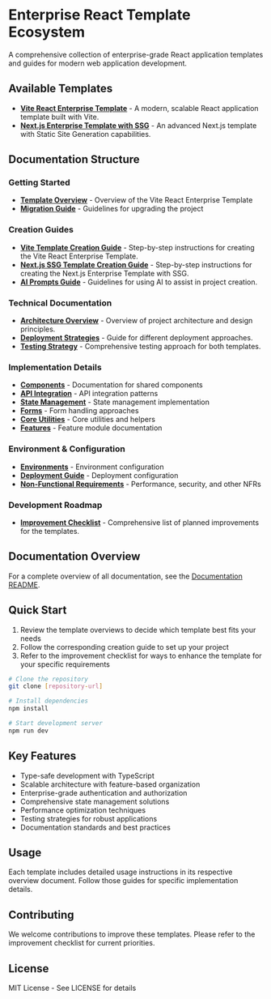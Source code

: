 # Enterprise React Template Ecosystem

A comprehensive collection of enterprise-grade React application templates and guides for modern web application development.

## Available Templates

- [**Vite React Enterprise Template**](./docs/vite/VITE-OVERVIEW.md) - A modern, scalable React application template built with Vite.
- [**Next.js Enterprise Template with SSG**](./docs/nextjs/NEXTJS-OVERVIEW.md) - An advanced Next.js template with Static Site Generation capabilities.

## Documentation Structure

### Getting Started
- [**Template Overview**](./TEMPLATE-OVERVIEW.md) - Overview of the Vite React Enterprise Template
- [**Migration Guide**](./docs/core/migration-guide.md) - Guidelines for upgrading the project

### Creation Guides
- [**Vite Template Creation Guide**](./docs/guides/VITE-CREATION-GUIDE.md) - Step-by-step instructions for creating the Vite React Enterprise Template.
- [**Next.js SSG Template Creation Guide**](./docs/guides/NEXTJS-CREATION-GUIDE.md) - Step-by-step instructions for creating the Next.js Enterprise Template with SSG.
- [**AI Prompts Guide**](./AI-PROMPTS-GUIDE.md) - Guidelines for using AI to assist in project creation.

### Technical Documentation
- [**Architecture Overview**](./docs/architecture-overview.md) - Overview of project architecture and design principles.
- [**Deployment Strategies**](./docs/deployment-strategies.md) - Guide for different deployment approaches.
- [**Testing Strategy**](./docs/testing/TESTING-STRATEGY.md) - Comprehensive testing approach for both templates.

### Implementation Details
- [**Components**](./docs/components.md) - Documentation for shared components
- [**API Integration**](./docs/api.md) - API integration patterns
- [**State Management**](./docs/store.md) - State management implementation
- [**Forms**](./docs/forms.md) - Form handling approaches
- [**Core Utilities**](./docs/core.md) - Core utilities and helpers
- [**Features**](./docs/features.md) - Feature module documentation

### Environment & Configuration
- [**Environments**](./docs/environments.md) - Environment configuration
- [**Deployment Guide**](./docs/deployment.md) - Deployment configuration
- [**Non-Functional Requirements**](./docs/nfr.md) - Performance, security, and other NFRs

### Development Roadmap
- [**Improvement Checklist**](./docs/improvements/IMPROVEMENTS-CHECKLIST.md) - Comprehensive list of planned improvements for the templates.

## Documentation Overview

For a complete overview of all documentation, see the [Documentation README](./docs/README.md).

## Quick Start

1. Review the template overviews to decide which template best fits your needs
2. Follow the corresponding creation guide to set up your project
3. Refer to the improvement checklist for ways to enhance the template for your specific requirements

```bash
# Clone the repository
git clone [repository-url]

# Install dependencies
npm install

# Start development server
npm run dev
```

## Key Features

- Type-safe development with TypeScript
- Scalable architecture with feature-based organization
- Enterprise-grade authentication and authorization
- Comprehensive state management solutions
- Performance optimization techniques
- Testing strategies for robust applications
- Documentation standards and best practices

## Usage

Each template includes detailed usage instructions in its respective overview document. Follow those guides for specific implementation details.

## Contributing

We welcome contributions to improve these templates. Please refer to the improvement checklist for current priorities.

## License

MIT License - See LICENSE for details
